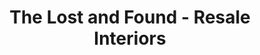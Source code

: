 ---
title: "The Lost and Found - Resale Interiors"
url: /scottsdale/the-lost-and-found-resale-interiors/
shop: furniture
---